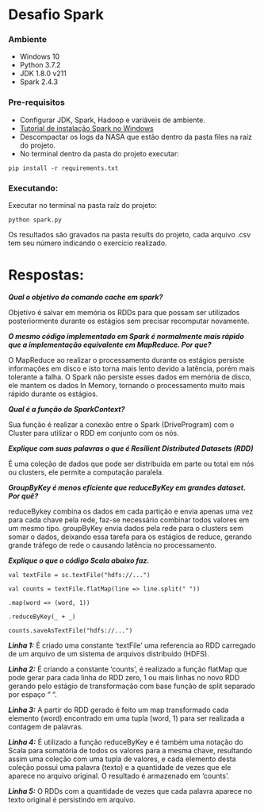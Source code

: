# Desafio Spark

### Ambiente
* Windows 10
* Python 3.7.2
* JDK 1.8.0 v211
* Spark 2.4.3

### Pre-requisitos
* Configurar JDK, Spark, Hadoop e variáveis de ambiente. 
* [Tutorial de instalação Spark no Windows](https://bigdata-madesimple.com/guide-to-install-spark-and-use-pyspark-from-jupyter-in-windows/) 
* Descompactar os logs da NASA que estão dentro da pasta files na raíz do projeto.
* No terminal dentro da pasta do projeto executar:
```
pip install -r requirements.txt
```
### Executando:
Executar no terminal na pasta raíz do projeto: 
```
python spark.py
```
Os resultados são gravados na pasta results do projeto, cada arquivo .csv tem seu número indicando o exercício realizado.


# Respostas:

***Qual o objetivo do comando cache em spark?***


Objetivo é salvar em memória os RDDs para que possam ser utilizados posteriormente durante os estágios sem precisar recomputar novamente.

***O mesmo código implementado em Spark é normalmente mais rápido que a implementação equivalente em MapReduce. Por que?***


O MapReduce ao realizar o processamento durante os estágios persiste informações em disco e isto torna mais lento devido a latência, porém mais tolerante a falha. O Spark não persiste esses dados em memória de disco, ele mantem os dados In Memory, tornando o processamento muito mais rápido durante os estágios.

***Qual é a função do SparkContext?***


Sua função é realizar a conexão entre o Spark (DriveProgram) com o Cluster para utilizar o RDD em conjunto com os nós.

***Explique com suas palavras o que é Resilient Distributed Datasets (RDD)***


É uma coleção de dados que pode ser distribuída em parte ou total em nós ou clusters, ele permite a computação paralela.

***GroupByKey é menos eficiente que reduceByKey em grandes dataset. Por quê?***


reduceBykey combina os dados em cada partição e envia apenas uma vez para cada chave pela rede, faz-se necessário combinar todos valores em um mesmo tipo. groupByKey envia dados pela rede para o clusters sem somar o dados, deixando essa tarefa para os estágios de reduce, gerando grande tráfego de rede o causando latência no processamento.

***Explique o que o código Scala abaixo faz.***

```
val textFile = sc.textFile("hdfs://...")

val counts = textFile.flatMap(line => line.split(" "))

.map(word => (word, 1))

.reduceByKey(_ + _)

counts.saveAsTextFile("hdfs://...")
```

***Linha 1:*** É criado uma constante ‘textFile’ uma referencia ao RDD carregado de um arquivo de um sistema de arquivos distribuído (HDFS).


***Linha 2:*** É criando a constante ‘counts’, é realizado a função flatMap que pode gerar para cada linha do RDD zero, 1 ou mais linhas no novo RDD gerando pelo estágio de transformação com base função de split separado por espaço “ “.


***Linha 3:*** A partir do RDD gerado é feito um map transformado cada elemento (word) encontrado em uma tupla (word, 1) para ser realizada a contagem de palavras.


***Linha 4:*** É utilizado a função reduceByKey e é também uma notação do Scala para somatória de todos os valores para a mesma chave, resultando assim uma coleção com uma tupla de valores, e cada elemento desta coleção possui uma palavra (texto) e a quantidade de vezes que ele aparece no arquivo original. O resultado é armazenado em ‘counts’.


***Linha 5:*** O RDDs com a quantidade de vezes que cada palavra aparece no texto original é persistindo em arquivo.
